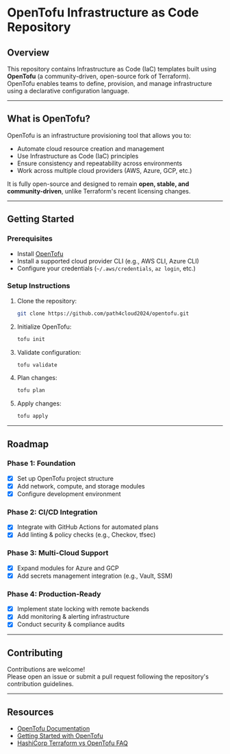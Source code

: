 # OpenTofu Infrastructure as Code Repository

## Overview
This repository contains Infrastructure as Code (IaC) templates built using **OpenTofu** (a community-driven, open-source fork of Terraform).  
OpenTofu enables teams to define, provision, and manage infrastructure using a declarative configuration language.

---

## What is OpenTofu?
OpenTofu is an infrastructure provisioning tool that allows you to:
- Automate cloud resource creation and management
- Use Infrastructure as Code (IaC) principles
- Ensure consistency and repeatability across environments
- Work across multiple cloud providers (AWS, Azure, GCP, etc.)

It is fully open-source and designed to remain **open, stable, and community-driven**, unlike Terraform's recent licensing changes.

---

## Getting Started

### Prerequisites
- Install [OpenTofu](https://opentofu.org/downloads/)
- Install a supported cloud provider CLI (e.g., AWS CLI, Azure CLI)
- Configure your credentials (`~/.aws/credentials`, `az login`, etc.)

### Setup Instructions
1. Clone the repository:
   ```bash
   git clone https://github.com/path4cloud2024/opentofu.git
   
   ```

2. Initialize OpenTofu:
   ```bash
   tofu init
   ```

3. Validate configuration:
   ```bash
   tofu validate
   ```

4. Plan changes:
   ```bash
   tofu plan
   ```

5. Apply changes:
   ```bash
   tofu apply
   ```

---

## Roadmap

### **Phase 1: Foundation**
- [x] Set up OpenTofu project structure
- [x] Add network, compute, and storage modules
- [x] Configure development environment

### **Phase 2: CI/CD Integration**
- [x] Integrate with GitHub Actions for automated plans
- [x] Add linting & policy checks (e.g., Checkov, tfsec)

### **Phase 3: Multi-Cloud Support**
- [x] Expand modules for Azure and GCP
- [x] Add secrets management integration (e.g., Vault, SSM)

### **Phase 4: Production-Ready**
- [x] Implement state locking with remote backends
- [x] Add monitoring & alerting infrastructure
- [x] Conduct security & compliance audits

---

## Contributing
Contributions are welcome!  
Please open an issue or submit a pull request following the repository's contribution guidelines.

---

## Resources
- [OpenTofu Documentation](https://opentofu.org/docs/)
- [Getting Started with OpenTofu](https://opentofu.org/start/)
- [HashiCorp Terraform vs OpenTofu FAQ](https://opentofu.org/faq/)
